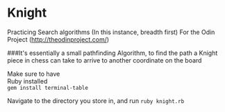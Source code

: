 # Knight
Practicing Search algorithms (In this instance, breadth first)
For the Odin Project (http://theodinproject.com/)

###It's essentially a small pathfinding Algorithm, to find the path a Knight piece in chess can take to arrive to another coordinate on the board

Make sure to have<br>
Ruby installed<br>
`gem install terminal-table`

Navigate to the directory you store in, and run `ruby knight.rb`
